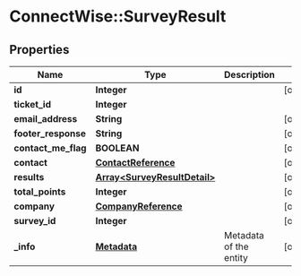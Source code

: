 # ConnectWise::SurveyResult

## Properties
Name | Type | Description | Notes
------------ | ------------- | ------------- | -------------
**id** | **Integer** |  | [optional] 
**ticket_id** | **Integer** |  | 
**email_address** | **String** |  | [optional] 
**footer_response** | **String** |  | [optional] 
**contact_me_flag** | **BOOLEAN** |  | [optional] 
**contact** | [**ContactReference**](ContactReference.md) |  | [optional] 
**results** | [**Array&lt;SurveyResultDetail&gt;**](SurveyResultDetail.md) |  | [optional] 
**total_points** | **Integer** |  | [optional] 
**company** | [**CompanyReference**](CompanyReference.md) |  | [optional] 
**survey_id** | **Integer** |  | [optional] 
**_info** | [**Metadata**](Metadata.md) | Metadata of the entity | [optional] 


